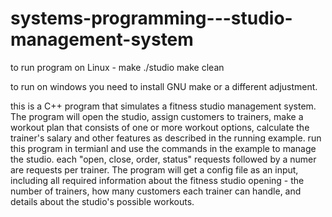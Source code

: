 # systems-programming---studio-management-system
to run program on Linux - 
make
./studio <ExampleInput path>
make clean 

to run on windows you need to install GNU make or a different adjustment.

this is a C++ program that simulates a fitness studio management system.
The program will open the studio, assign customers to trainers, make a workout plan that consists of one or more workout options, calculate the trainer's salary and other features as described in the running example.
run this program in termianl and use the commands in the example to manage the studio.
each "open, close, order, status" requests followed by a numer are requests per trainer.
The program will get a config file as an input, including all required information about the fitness studio opening - the number of trainers, how many customers each trainer can handle, and details about the studio's possible workouts.

